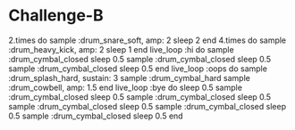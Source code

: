 # Challenge-B
2.times do
  sample :drum_snare_soft, amp: 2
  sleep 2
end
4.times do
  sample :drum_heavy_kick, amp: 2
  sleep 1
end
live_loop :hi do
  sample :drum_cymbal_closed
  sleep 0.5
  sample :drum_cymbal_closed
  sleep 0.5
  sample :drum_cymbal_closed
  sleep 0.5
end
live_loop :oops do
  sample :drum_splash_hard, sustain: 3
  sample :drum_cymbal_hard
  sample :drum_cowbell, amp: 1.5
end
live_loop :bye do
  sleep 0.5
  sample :drum_cymbal_closed
  sleep 0.5
  sample :drum_cymbal_closed
  sleep 0.5
  sample :drum_cymbal_closed
  sleep 0.5
  sample :drum_cymbal_closed
  sleep 0.5
  sample :drum_cymbal_closed
  sleep 0.5
end
